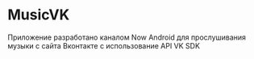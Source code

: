 # MusicVK

Приложение разработано каналом Now Android для прослушивания музыки с сайта Вконтакте с использование API VK SDK
